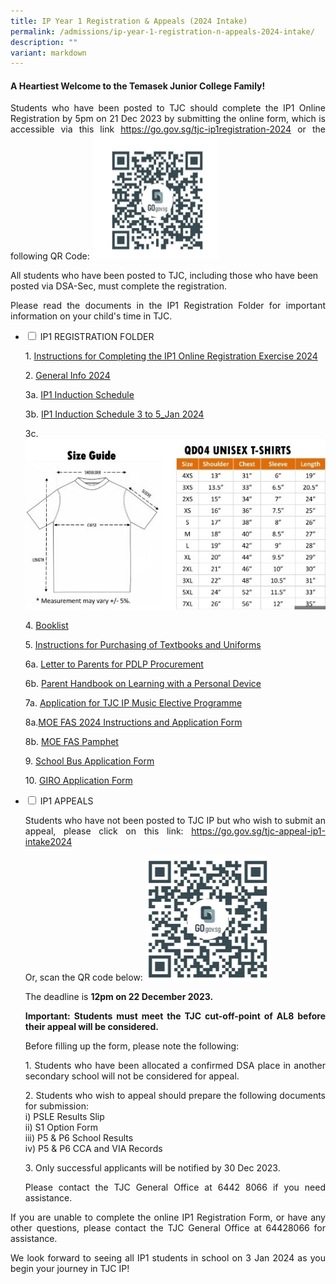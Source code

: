 ```yaml
---
title: IP Year 1 Registration & Appeals (2024 Intake)
permalink: /admissions/ip-year-1-registration-n-appeals-2024-intake/
description: ""
variant: markdown
---
```

#### **A Heartiest Welcome to the Temasek Junior College Family!** ####


<p style="text-align: justify;">Students who have been posted to TJC should complete the IP1 Online Registration by 5pm on 21 Dec 2023 by submitting the online form, which is accessible via this link <a href="https://go.gov.sg/tjc-ip1registration-2024" target="_blank">https://go.gov.sg/tjc-ip1registration-2024</a> or the following QR Code: <img style="width:200px;height:200px;" alt="QR Code for IP1 Appeals" src="/images/QR_Code_IP1_Registration.png">
	
	
All students who have been posted to TJC, including those who have been posted via DSA-Sec, must complete the registration.

</p><p style="text-align: justify;">Please read the documents in the IP1 Registration Folder for important information on your child's time in TJC.

	
	
</p><ul class="jekyllcodex_accordion">
  <li>
    <input type="checkbox" id="accordion1">
    <label for="accordion1">IP1 REGISTRATION FOLDER </label>
    <div>
		<p style="text-align: justify;">1. <a href="/files/Admissions/IP1%20Registration%202024/1__Instructions_for_Completing_the_IP1_Online_Registration_Exercise_2024.pdf">Instructions for Completing the IP1 Online Registration Exercise 2024</a>

</p><p style="text-align: justify;">2. <a href="/files/Admissions/IP1%20Registration%202024/2__General_Info_2024.pdf">General Info 2024</a> 
				
</p><p style="text-align: justify;">3a. <a href="/files/Admissions/IP1%20Registration%202024/3a__2024_IP1_Induction_Schedule.pdf">IP1 Induction Schedule</a>		
			
</p><p style="text-align: justify;">3b. <a href="files/Admissions/IP1%20Registration%202024/3b__IP1_Induction_3_to_5_Jan_2024.pdf">IP1 Induction Schedule 3 to 5_Jan 2024</a>
	
</p><p style="text-align: justify;">3c. <img alt="Students' Tshirt Guide" src="/images/3c__2024_IP1_Induction___Students__Tshirt_Guide.jpg">		
			
</p><p style="text-align: justify;">4. <a href="/files/Admissions/IP1%20Registration%202024/4__Booklist__IP1_.pdf">Booklist</a>
			
</p><p style="text-align: justify;">5. <a href="/files/Admissions/IP1%20Registration%202024/5__Instructions_for_Purchasing_of_Textbooks_and_Uniforms.pdf">Instructions for Purchasing of Textbooks and Uniforms</a>
				
</p><p style="text-align: justify;">6a. <a href="/files/Admissions/IP1%20Registration%202024/6a__Letter_to_Parents_for_PDLP_Procurement_doc.pdf">Letter to Parents for PDLP Procurement</a>

</p><p style="text-align: justify;">6b. <a href="/files/Admissions/IP1%20Registration%202024/6b___Parent_Handbook__II__2024_FINAL.pdf">Parent Handbook on Learning with a Personal Device</a>
	
</p><p style="text-align: justify;">7a. <a href="/files/Admissions/IP1%20Registration%202024/7a__Application_for_TJC_IP_Music_Elective_Programme_FINAL.pdf">Application for TJC IP Music Elective Programme</a>
	

</p><p style="text-align: justify;">8a.<a href="/files/Admissions/IP1%20Registration%202024/8a_MOE_FAS_2024_Instructions_and_Application_Form.pdf">MOE FAS 2024 Instructions and Application Form</a>
	
</p><p style="text-align: justify;">8b. <a href="/files/Admissions/IP1%20Registration%202024/8b__MOE_FAS_pamphet_EL.pdf">MOE FAS Pamphet</a>
	
</p><p style="text-align: justify;">9. <a href="/files/Admissions/IP1%20Registration%202024/9__School_Bus_Application_Form.pdf">School Bus Application Form</a>
	
</p><p style="text-align: justify;">10.	<a href="/files/Admissions/IP1%20Registration%202024/10__GIRO_application_form.pdf">GIRO Application Form</a></p>
	
	
</div>
	</li>
	</ul>
											
											
											
<ul class="jekyllcodex_accordion">
  <li>
    <input type="checkbox" id="accordion2">
    <label for="accordion2">IP1 APPEALS </label>
    <div>
		<p style="text-align: justify;">Students who have not been posted to TJC IP but who wish to submit an appeal, please click on this link: <a href="https://go.gov.sg/tjc-appeal-ip1-intake2024" target="_blank">https://go.gov.sg/tjc-appeal-ip1-intake2024</a>																																														
		
</p><p style="text-align: justify;">Or, scan the QR code below:					

<img style="width:200px;height:200px;" alt="QR Code for IP1 Appeals" src="/images/QR_Code_IP1_Appeals_2024.png">											 
		
</p><p style="text-align: justify;">The deadline is <b>12pm on 22 December 2023.</b> 
</p><p style="text-align: justify;"><b>Important: Students must meet the TJC cut-off-point of AL8 before their appeal will be considered. </b>
</p><p style="text-align: justify;">Before filling up the form, please note the following: <br>
</p><p style="text-align: justify;">1.	Students who have been allocated a confirmed DSA place in another secondary school will not be considered for appeal. 
</p><p style="text-align: justify;">2.	Students who wish to appeal should prepare the following documents for submission: <br>
i)	PSLE Results Slip<br>
ii)	S1 Option Form <br>
iii)	P5 &amp; P6 School Results<br>
iv)	P5 &amp; P6 CCA and VIA Records <br>
</p><p style="text-align: justify;">3.	Only successful applicants will be notified by 30 Dec 2023.<br>  
</p><p style="text-align: justify;">Please contact the TJC General Office at 6442 8066 if you need assistance. 
</p></div>
	</li>
	</ul>	
														
														
														
														
<p style="text-align: justify;">If you are unable to complete the online IP1 Registration Form, or have any other questions, please contact the TJC General Office at 64428066 for assistance.

</p><p style="text-align: justify;">We look forward to seeing all IP1 students in school on 3 Jan 2024 as you begin your journey in TJC IP!
</p>